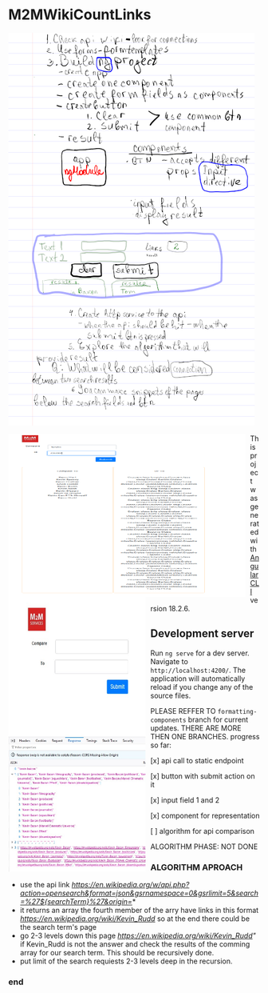 # M2MWikiCountLinks

![Plan](./public/work_on_Friday.png?raw=true "Working Plan")

<img src="./public/results_from_wikipedia.png"
     alt="First page"
     style="float: left; margin-right: 10px;" height="325px" width="475px" />
<img src="./public/UI-presentation.jpg"
     alt="First page"
     style="float: left; margin-right: 10px;" height="275px" width="275px" />
<img src="./public/api_response.jpg"
     alt="First page"
     style="float: left; margin-right: 10px;" height="275px" width="275px" />
This project was generated with [Angular CLI](https://github.com/angular/angular-cli) version 18.2.6.

## Development server

Run `ng serve` for a dev server. Navigate to `http://localhost:4200/`. The application will automatically reload if you change any of the source files.

PLEASE REFFER TO `formatting-components` branch for current updates.
THERE ARE MORE THEN ONE BRANCHES. 
progress so far:

[x] api call to static endpoint

[x] button with submit action on it

[x] input field 1 and 2

[x] component for representation

[ ] algorithm for api comparison

ALGORITHM PHASE: NOT DONE

### ALGORITHM APROACH

> 
- use the api link *https://en.wikipedia.org/w/api.php?action=opensearch&format=json&gsrnamespace=0&gsrlimit=5&search=%27${searchTerm}%27&origin=**
- it returns an array the fourth member of the arry have links in this format *https://en.wikipedia.org/wiki/Kevin_Rudd* so at the end there could be the search term's page
-  go 2-3 levels down this page *https://en.wikipedia.org/wiki/Kevin_Rudd"* if Kevin_Rudd is not the answer and check the results of the comming array for our search term. This should be recursively done.
- put limit of the search requiests 2-3 levels deep in the recursion. 

### end